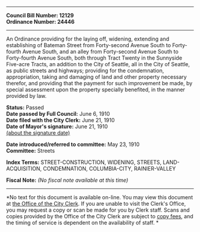 * * * * *  
  
**Council Bill Number: [](#h0)[](#h2)12129**   
**Ordinance Number: 24446**  
  
* * * * *  
  
An Ordinance providing for the laying off, widening, extending and establishing of Bateman Street from Forty-second Avenue South to Forty-fourth Avenue South, and an alley from Forty-second Avenue South to Forty-fourth Avenue South, both through Tract Twenty in the Sunnyside Five-acre Tracts, an addition to the City of Seattle, all in the City of Seattle, as public streets and highways; providing for the condemnation, appropriation, taking and damaging of land and other property necessary therefor, and providing that the payment for such improvement be made, by special assessment upon the property specially benefited, in the manner provided by law.  
  
**Status:** Passed   
**Date passed by Full Council:** June 6, 1910   
**Date filed with the City Clerk:** June 21, 1910   
**Date of Mayor's signature:** June 21, 1910   
[(about the signature date)](/~public/approvaldate.htm)   
  
  
**Date introduced/referred to committee:** May 23, 1910   
**Committee:** Streets   
  
**Index Terms:** STREET-CONSTRUCTION, WIDENING, STREETS, LAND-ACQUISITION, CONDEMNATION, COLUMBIA-CITY, RAINIER-VALLEY  
  
**Fiscal Note:** *(No fiscal note available at this time)*  
  
* * * * *  
  
*No text for this document is available on-line. You may view this document at [the Office of the City Clerk](http://www.seattle.gov/leg/clerk/contactUs.htm). If you are unable to visit the Clerk's Office, you may request a copy or scan be made for you by Clerk staff. Scans and copies provided by the Office of the City Clerk are subject to [copy fees](http://clerk.seattle.gov/~public/clerkfees.htm), and the timing of service is dependent on the availability of staff. *  
  
  
